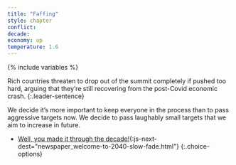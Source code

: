 ```yaml
---
title: "Faffing"
style: chapter
conflict: 
decade: 
economy: up
temperature: 1.6
---
```


{% include variables %}

Rich countries threaten to drop out of the summit completely if pushed too hard, arguing that they’re still recovering from the post-Covid economic crash.
{:.leader-sentence}

We decide it’s more important to keep everyone in the process than to pass aggressive targets now. We decide to pass laughably small targets that we aim to increase in future.

- [Well, you made it through the decade!](part-page_2040.html){:js-next-dest="newspaper_welcome-to-2040-slow-fade.html"}
{:.choice-options}
